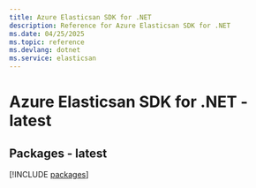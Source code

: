 ```yaml
---
title: Azure Elasticsan SDK for .NET
description: Reference for Azure Elasticsan SDK for .NET
ms.date: 04/25/2025
ms.topic: reference
ms.devlang: dotnet
ms.service: elasticsan
---
```

# Azure Elasticsan SDK for .NET - latest
## Packages - latest
[!INCLUDE [packages](elasticsan-index.md)]